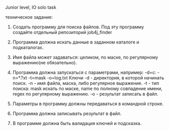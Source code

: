 Junior level, IO solo task

техническое задание:

1. Создать программу для поиска файлов. Под эту программу создайте отдельный репозиторий job4j_finder

2. Программа должна искать данные в заданном каталоге и подкаталогах.

3. Имя файла может задаваться: целиком, по маске, по регулярному выражению(не обязательно).

4. Программа должна запускаться с параметрами, например: -d=c: -n=*.?xt -t=mask -o=log.txt Ключи -d - директория, в которой начинать поиск. -n - имя файла, маска, либо регулярное выражение. -t - тип поиска: mask искать по маске, name по полному совпадение имени, regex по регулярному выражению. -o - результат записать в файл.

5. Параметры в программу должны передаваться в командной строке.

6. Программа должна записывать результат в файл.

7. В программе должна быть валидация ключей и подсказка.
